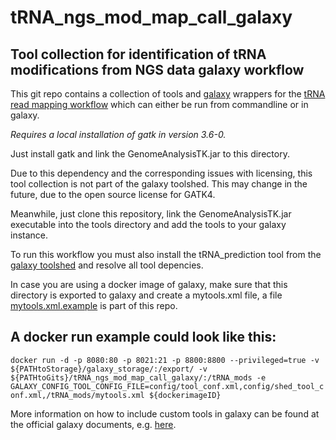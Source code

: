 # tRNA\_ngs\_mod\_map\_call\_galaxy
## Tool collection for identification of tRNA modifications from NGS data galaxy workflow

This git repo contains a collection of tools and
[galaxy](https://galaxyproject.org/) wrappers for the
[tRNA read mapping workflow](https://github.com/AnneHoffmann/tRNA-read-mapping)
which can either be run from commandline or in galaxy.

*Requires a local installation of gatk in version 3.6-0.*

Just install gatk and link the GenomeAnalysisTK.jar to this directory.

Due to this dependency and the corresponding issues with licensing,
this tool collection is not part of the galaxy toolshed.  This may
change in the future, due to the open source license for GATK4.


Meanwhile, just clone this repository, link the GenomeAnalysisTK.jar
executable into the tools directory and add the tools to your galaxy
instance.

To run this workflow you must also install the tRNA\_prediction tool
from the
[galaxy toolshed](https://toolshed.g2.bx.psu.edu/view/bgruening/trna_prediction/358f58401cd6)
and resolve all tool depencies.


In case you are using a docker image of galaxy, make sure that this
directory is exported to galaxy and create a mytools.xml file, a file
[mytools.xml.example](mytools.xml.example) is part of this repo.


## A docker run example could look like this:


```docker run -d -p 8080:80 -p 8021:21 -p 8800:8800 --privileged=true -v ${PATHtoStorage}/galaxy_storage/:/export/ -v ${PATHtoGits}/tRNA_ngs_mod_map_call_galaxy/:/tRNA_mods -e GALAXY_CONFIG_TOOL_CONFIG_FILE=config/tool_conf.xml,config/shed_tool_conf.xml,/tRNA_mods/mytools.xml ${dockerimageID}```

More information on how to include custom tools in galaxy can be found
at the official galaxy documents,
e.g. [here](https://galaxyproject.org/admin/tools/add-tool-tutorial/).
